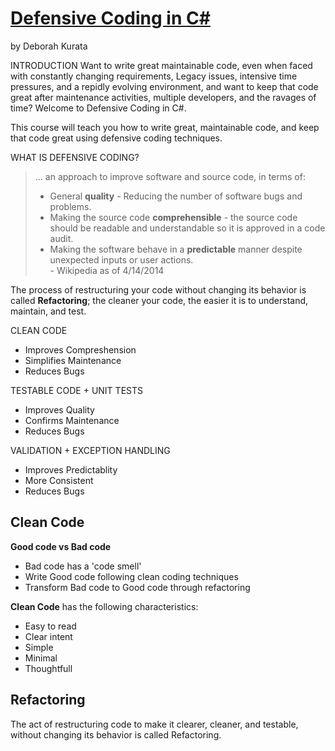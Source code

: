 # [Defensive Coding in C#](https://app.pluralsight.com/player?course=defensive-coding-csharp&author=deborah-kurata&name=defensive-coding-csharp-m1-overview&clip=0&mode=live)
by Deborah Kurata

INTRODUCTION
Want to write great maintainable code, even when faced with constantly changing requirements, Legacy issues, intensive time pressures, and a repidly evolving environment, and want to keep that code great after maintenance activities, multiple developers, and the ravages of time? Welcome to Defensive Coding in C#.

This course will teach you how to write great, maintainable code, and keep that code great using defensive coding techniques.

WHAT IS DEFENSIVE CODING?  
>  ... an approach to improve software and source code, in terms of:  
> - General **quality** - Reducing the number of software bugs and problems.  
> - Making the source code **comprehensible** - the source code should be readable and understandable so it is approved in a code audit.  
> - Making the software behave in a **predictable** manner despite unexpected inputs or user actions.  
\- Wikipedia as of 4/14/2014  

The process of restructuring your code without changing its behavior is called **Refactoring**; the cleaner your code, the easier it is to understand, maintain, and test. 

CLEAN CODE  
  - Improves Compreshension
  - Simplifies Maintenance
  - Reduces Bugs
  
 TESTABLE CODE + UNIT TESTS
   - Improves Quality
   - Confirms Maintenance
   - Reduces Bugs
   
 VALIDATION + EXCEPTION HANDLING
   - Improves Predictablity
   - More Consistent
   - Reduces Bugs

## Clean Code

**Good code vs Bad code**  
  - Bad code has a 'code smell'
  - Write Good code following clean coding techniques
  - Transform Bad code to Good code through refactoring
  
**Clean Code** has the following characteristics:
  - Easy to read
  - Clear intent
  - Simple
  - Minimal
  - Thoughtfull
  
## Refactoring
The act of restructuring code to make it clearer, cleaner, and testable, without changing its behavior is called Refactoring.

